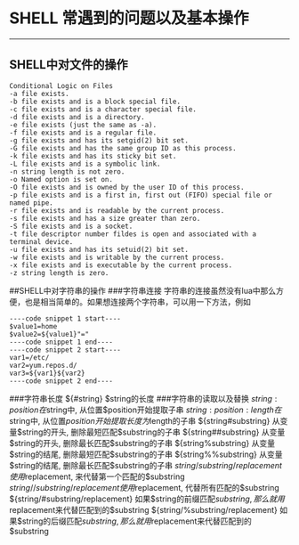 # SHELL 常遇到的问题以及基本操作
------
## SHELL中对文件的操作
    Conditional Logic on Files
    -a file exists.
    -b file exists and is a block special file.
    -c file exists and is a character special file.
    -d file exists and is a directory.
    -e file exists (just the same as -a).
    -f file exists and is a regular file.
    -g file exists and has its setgid(2) bit set.
    -G file exists and has the same group ID as this process.
    -k file exists and has its sticky bit set.
    -L file exists and is a symbolic link.
    -n string length is not zero.
    -o Named option is set on.
    -O file exists and is owned by the user ID of this process.
    -p file exists and is a first in, first out (FIFO) special file or
    named pipe.
    -r file exists and is readable by the current process.
    -s file exists and has a size greater than zero.
    -S file exists and is a socket.
    -t file descriptor number fildes is open and associated with a
    terminal device.
    -u file exists and has its setuid(2) bit set.
    -w file exists and is writable by the current process.
    -x file exists and is executable by the current process.
    -z string length is zero.
##SHELL中对字符串的操作
###字符串连接
字符串的连接虽然没有lua中那么方便，也是相当简单的。如果想连接两个字符串，可以用一下方法，例如
```shell
----code snippet 1 start----
$value1=home
$value2=${value1}"="
----code snippet 1 end----
----code snippet 2 start----
var1=/etc/
var2=yum.repos.d/
var3=${var1}${var2}
----code snippet 2 end----
```
###字符串长度
    ${#string}	$string的长度
###字符串的读取以及替换
    ${string:position}	在$string中, 从位置$position开始提取子串
    ${string:position:length}	在$string中, 从位置$position开始提取长度为$length的子串
    ${string#substring}	从变量$string的开头, 删除最短匹配$substring的子串
    ${string##substring}	从变量$string的开头, 删除最长匹配$substring的子串
    ${string%substring}	从变量$string的结尾, 删除最短匹配$substring的子串
    ${string%%substring}	从变量$string的结尾, 删除最长匹配$substring的子串
 	${string/substring/replacement}	使用$replacement, 来代替第一个匹配的$substring
    ${string//substring/replacement}	使用$replacement, 代替所有匹配的$substring
    ${string/#substring/replacement}	如果$string的前缀匹配$substring, 那么就用$replacement来代替匹配到的$substring
    ${string/%substring/replacement}	如果$string的后缀匹配$substring, 那么就用$replacement来代替匹配到的$substring
